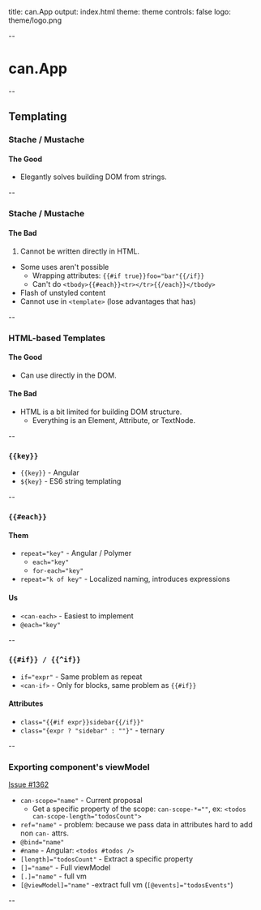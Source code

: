 title: can.App
output: index.html
theme: theme
controls: false
logo: theme/logo.png

--

# can.App

--

## Templating
### Stache / Mustache

#### The Good

* Elegantly solves building DOM from strings.

--

### Stache / Mustache
#### The Bad

1. Cannot be written directly in HTML.
  * Some uses aren't possible
    * Wrapping attributes: `{{#if true}}foo="bar"{{/if}}`
    * Can't do `<tbody>{{#each}}<tr></tr>{{/each}}</tbody>`
  * Flash of unstyled content
  * Cannot use in `<template>` (lose advantages that has)

--

### HTML-based Templates
#### The Good

* Can use directly in the DOM.

#### The Bad

* HTML is a bit limited for building DOM structure.
  * Everything is an Element, Attribute, or TextNode.

--

### `{{key}}`

* `{{key}}` - Angular
* `${key}` - ES6 string templating

--

### `{{#each}}`

#### Them
* `repeat="key"` - Angular / Polymer
  * `each="key"`
  * `for-each="key"`
* `repeat="k of key"` - Localized naming, introduces expressions

#### Us
* `<can-each>` - Easiest to implement
* `@each="key"`

--

### `{{#if}} / {{^if}}`

* `if="expr"` - Same problem as repeat
* `<can-if>` - Only for blocks, same problem as `{{#if}}`

#### Attributes

* `class="{{#if expr}}sidebar{{/if}}"`
* `class="{expr ? "sidebar" : ""}"` - ternary

--

### Exporting component's viewModel

[Issue #1362](https://github.com/bitovi/canjs/issues/1362)

* `can-scope="name"` - Current proposal
  * Get a specific property of the scope: `can-scope-*=""`, ex: `<todos can-scope-length="todosCount">`
* `ref="name"` - problem: because we pass data in attributes hard to add non `can-` attrs.
* `@bind="name"`
* `#name` - Angular: `<todos #todos />`
* `[length]="todosCount"` - Extract a specific property
* `[]="name"` - Full viewModel
* `[.]="name"` - full vm
* `[@viewModel]="name"` -extract full vm (`[@events]="todosEvents"`)

--
